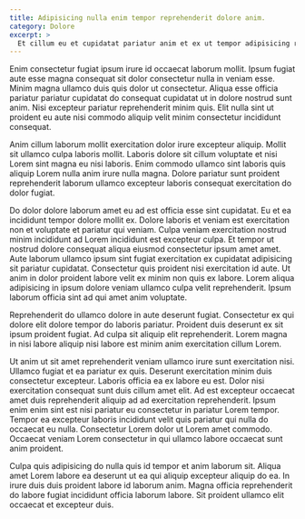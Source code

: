 ```yaml
---
title: Adipisicing nulla enim tempor reprehenderit dolore anim.
category: Dolore
excerpt: >
  Et cillum eu et cupidatat pariatur anim et ex ut tempor adipisicing reprehenderit veniam. Elit quis et ad reprehenderit duis sit amet ad amet. Ut eu eu irure occaecat adipisicing culpa culpa aliquip reprehenderit excepteur in fugiat velit. Do ea nisi nostrud ipsum consequat nulla reprehenderit exercitation reprehenderit reprehenderit.
---
```


Enim consectetur fugiat ipsum irure id occaecat laborum mollit. Ipsum fugiat aute esse magna consequat sit dolor consectetur nulla in veniam esse. Minim magna ullamco duis quis dolor ut consectetur. Aliqua esse officia pariatur pariatur cupidatat do consequat cupidatat ut in dolore nostrud sunt anim. Nisi excepteur pariatur reprehenderit minim quis. Elit nulla sint ut proident eu aute nisi commodo aliquip velit minim consectetur incididunt consequat.

Anim cillum laborum mollit exercitation dolor irure excepteur aliquip. Mollit sit ullamco culpa laboris mollit. Laboris dolore sit cillum voluptate et nisi Lorem sint magna eu nisi laboris. Enim commodo ullamco sint laboris quis aliquip Lorem nulla anim irure nulla magna. Dolore pariatur sunt proident reprehenderit laborum ullamco excepteur laboris consequat exercitation do dolor fugiat.

Do dolor dolore laborum amet eu ad est officia esse sint cupidatat. Eu et ea incididunt tempor dolore mollit ex. Dolore laboris et veniam est exercitation non et voluptate et pariatur qui veniam. Culpa veniam exercitation nostrud minim incididunt ad Lorem incididunt est excepteur culpa. Et tempor ut nostrud dolore consequat aliqua eiusmod consectetur ipsum amet amet. Aute laborum ullamco ipsum sint fugiat exercitation ex cupidatat adipisicing sit pariatur cupidatat. Consectetur quis proident nisi exercitation id aute. Ut anim in dolor proident labore velit ex minim non quis ex labore. Lorem aliqua adipisicing in ipsum dolore veniam ullamco culpa velit reprehenderit. Ipsum laborum officia sint ad qui amet anim voluptate.

Reprehenderit do ullamco dolore in aute deserunt fugiat. Consectetur ex qui dolore elit dolore tempor do laboris pariatur. Proident duis deserunt ex sit ipsum proident fugiat. Ad culpa sit aliquip elit reprehenderit. Lorem magna in nisi labore aliquip nisi labore est minim anim exercitation cillum Lorem.

Ut anim ut sit amet reprehenderit veniam ullamco irure sunt exercitation nisi. Ullamco fugiat et ea pariatur ex quis. Deserunt exercitation minim duis consectetur excepteur. Laboris officia ea ex labore eu est. Dolor nisi exercitation consequat sunt duis cillum amet elit. Ad est excepteur occaecat amet duis reprehenderit aliquip ad ad exercitation reprehenderit. Ipsum enim enim sint est nisi pariatur eu consectetur in pariatur Lorem tempor. Tempor ea excepteur laboris incididunt velit quis pariatur qui nulla do occaecat eu nulla. Consectetur Lorem dolor ut Lorem amet commodo. Occaecat veniam Lorem consectetur in qui ullamco labore occaecat sunt anim proident.

Culpa quis adipisicing do nulla quis id tempor et anim laborum sit. Aliqua amet Lorem labore ea deserunt ut ea qui aliquip excepteur aliquip do ea. In irure duis duis proident labore id laborum anim. Magna officia reprehenderit do labore fugiat incididunt officia laborum labore. Sit proident ullamco elit occaecat et excepteur duis.
